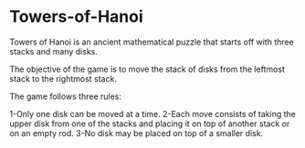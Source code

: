 # Towers-of-Hanoi
Towers of Hanoi is an ancient mathematical puzzle that starts off with three stacks and many disks.

The objective of the game is to move the stack of disks from the leftmost stack to the rightmost stack.

The game follows three rules:

1-Only one disk can be moved at a time.
2-Each move consists of taking the upper disk from one of the stacks and placing it on top of another stack or on an empty rod.
3-No disk may be placed on top of a smaller disk.
